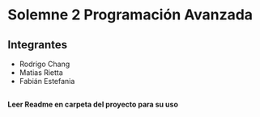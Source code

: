 # Solemne 2 Programación Avanzada

## Integrantes
* Rodrigo Chang
* Matias Rietta
* Fabián Estefania

##
<b>Leer Readme en carpeta del proyecto para su uso<b>
